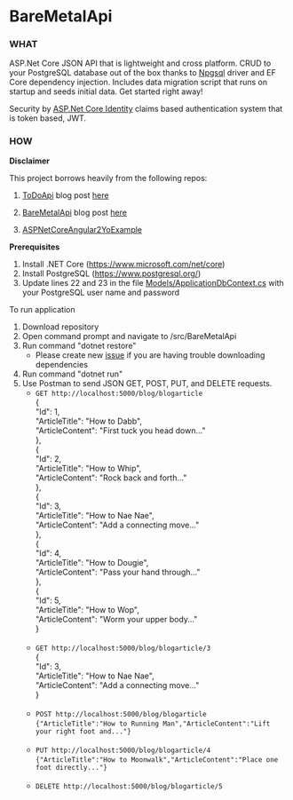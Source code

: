 # BareMetalApi

### WHAT

ASP.Net Core JSON API that is lightweight and cross platform. CRUD to your PostgreSQL database out of the box thanks to [Npgsql](http://www.npgsql.org/) driver and EF Core dependency injection.  Includes data migration script that runs on startup and seeds initial data. Get started right away!

Security by [ASP.Net Core Identity](https://docs.microsoft.com/en-us/aspnet/core/security/authentication/identity) claims based authentication system that is token based, JWT.


### HOW

**Disclaimer**

This project borrows heavily from the following repos:
   
1. [ToDoApi](https://github.com/aspnet/Docs/tree/master/aspnetcore/mobile/native-mobile-backend/sample/ToDoApi)  blog post [here](https://docs.microsoft.com/en-us/aspnet/core/mobile/native-mobile-backend)
   
2. [BareMetalApi](https://github.com/benfoster/BareMetalApi)  blog post [here](http://benfoster.io/blog/bare-metal-apis-with-aspnet-core-mvc)

3. [ASPNetCoreAngular2YoExample](https://github.com/osya/ASPNetCoreAngular2YoExample)  

**Prerequisites**

1. Install .NET Core  (https://www.microsoft.com/net/core)
2. Install PostgreSQL (https://www.postgresql.org/)
3. Update lines 22 and 23 in the file [Models/ApplicationDbContext.cs](https://github.com/hatoro/BareMetalApi/blob/master/src/BareMetalApi/Models/ApplicatonDbContext.cs) with your PostgreSQL user name and password

To run application

1. Download repository
2. Open command prompt and navigate to /src/BareMetalApi
3. Run command "dotnet restore"
   * Please create new [issue](https://github.com/hatoro/BareMetalApi/issues/new?title=Restore_Issue&assignee=hatoro&body=My%20Platform:______%20<br/>%20Operating%20System:_______%20<br/>%20DotNet%20Core%20Version:_____) if you are having trouble downloading dependencies
4. Run command "dotnet run"
5. Use Postman to send JSON GET, POST, PUT, and DELETE requests.
   * `GET http://localhost:5000/blog/blogarticle`<br/>
      {<br/>
       "Id": 1, <br/>
       "ArticleTitle": "How to Dabb", <br/>
       "ArticleContent": "First tuck you head down..." <br/>
      }, <br/>
      { <br/>
      "Id": 2, <br/>
      "ArticleTitle": "How to Whip", <br/>
      "ArticleContent": "Rock back and forth..." <br/>
      }, <br/>
      { <br/>
      "Id": 3, <br/>
      "ArticleTitle": "How to Nae Nae", <br/>
      "ArticleContent": "Add a connecting move..." <br/>
      }, <br/>
      { <br/>
      "Id": 4, <br/>
      "ArticleTitle": "How to Dougie", <br/>
      "ArticleContent": "Pass your hand through..." <br/>
      }, <br/>
      { <br/>
      "Id": 5, <br/>
      "ArticleTitle": "How to Wop", <br/>
      "ArticleContent": "Worm your upper body..." <br/>
      } <br/>
      <br/>
    * `GET http://localhost:5000/blog/blogarticle/3` <br/>
      { <br/>
      "Id": 3, <br/>
      "ArticleTitle": "How to Nae Nae", <br/>
      "ArticleContent": "Add a connecting move..." <br/>
      } <br/>
      <br/>
    * `POST http://localhost:5000/blog/blogarticle` <br/>
      `{"ArticleTitle":"How to Running Man","ArticleContent":"Lift your right foot and..."}` <br/>
      <br/>
    * `PUT http://localhost:5000/blog/blogarticle/4` <br/>
       `{"ArticleTitle":"How to Moonwalk","ArticleContent":"Place one foot directly..."}` <br/>
       <br/>
    * `DELETE http://localhost:5000/blog/blogarticle/5`

